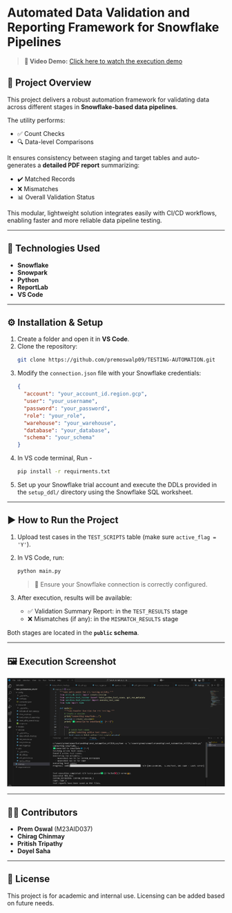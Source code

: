 # Automated Data Validation and Reporting Framework for Snowflake Pipelines

> **🎥 Video Demo:** [Click here to watch the execution demo](https://drive.google.com/file/d/1Xz0n2JIJPMugii1DEMVc9_L16b_zMouA/view?usp=sharing)

## 🚀 Project Overview

This project delivers a robust automation framework for validating data across different stages in **Snowflake-based data pipelines**.

The utility performs:
- ✅ Count Checks
- 🔍 Data-level Comparisons

It ensures consistency between staging and target tables and auto-generates a **detailed PDF report** summarizing:
- ✔️ Matched Records
- ❌ Mismatches
- 📊 Overall Validation Status

This modular, lightweight solution integrates easily with CI/CD workflows, enabling faster and more reliable data pipeline testing.

---

## 🧰 Technologies Used

- **Snowflake**
- **Snowpark**
- **Python**
- **ReportLab**
- **VS Code**

---

## ⚙️ Installation & Setup

1. Create a folder and open it in **VS Code**.
2. Clone the repository:
   ```bash
   git clone https://github.com/premoswalp09/TESTING-AUTOMATION.git
   ```
3. Modify the `connection.json` file with your Snowflake credentials:
   ```json
   {
     "account": "your_account_id.region.gcp",
     "user": "your_username",
     "password": "your_password",
     "role": "your_role",
     "warehouse": "your_warehouse",
     "database": "your_database",
     "schema": "your_schema"
   }
   ```
4. In VS code terminal, Run -
   ```bash
   pip install -r requirments.txt
   ```
5. Set up your Snowflake trial account and execute the DDLs provided in the `setup_ddl/` directory using the Snowflake SQL worksheet.

---

## ▶️ How to Run the Project

1. Upload test cases in the `TEST_SCRIPTS` table (make sure `active_flag = 'Y'`).
2. In VS Code, run:
   ```bash
   python main.py
   ```
   > 📌 Ensure your Snowflake connection is correctly configured.

3. After execution, results will be available:
   - ✅ Validation Summary Report: in the `TEST_RESULTS` stage
   - ❌ Mismatches (if any): in the `MISMATCH_RESULTS` stage

Both stages are located in the **`public` schema**.

---

## 🖼️ Execution Screenshot

<p align="center">
  <img src="screenshot/execution.png" width="600" alt="Execution Screenshot">
</p>

---

## 👨‍💻 Contributors

- **Prem Oswal** (M23AID037)
- **Chirag Chinmay**
- **Pritish Tripathy**
- **Doyel Saha**

---

## 📄 License

This project is for academic and internal use. Licensing can be added based on future needs.
